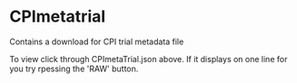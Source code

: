 # CPImetatrial
Contains a download for CPI trial metadata file

To view click through CPImetaTrial.json above. If it displays on one line for you try rpessing the 'RAW' button.
